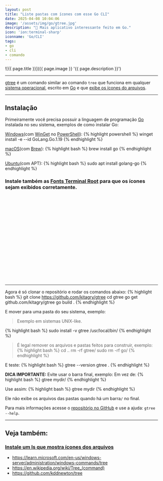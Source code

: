 ```yaml
---
layout: post
title: "Liste pastas com ícones com esse Go CLI"
date: 2025-04-08 10:04:06
image: '/assets/img/go/gtree.jpg'
description: "🚀 Mais aplicativo interessante feito em Go."
icon: 'ion:terminal-sharp'
iconname: 'Go/CLI'
tags:
- go
- cli
- comando
---
```


![{{ page.title }}]({{ page.image }} '{{ page.description }}')

---

[gtree](https://github.com/kitagry/gtree) é um comando similar ao comando `tree` que funciona em qualquer [sistema operacional](https://terminalroot.com.br/tags#so), escrito em [Go](https://terminalroot.com.br/tags#go) e que [exibe os ícones do arquivos](https://terminalroot.com.br/2022/04/instale-um-ls-que-mostra-icones-dos-arquivos.html).

---

## Instalação
Primeiramente você precisa possuir a linguagem de programação [Go](https://terminalroot.com.br/tags#series-go) instalada no seu sistema, exemplos de como instalar Go:

[Windows](https://terminalroot.com.br/tags#windows)(com [WinGet](https://winget.run/pkg/GoLang/Go.1.19) no [PowerShell](https://terminalroot.com.br/tags#powershell)):
{% highlight powershell %}
winget install -e --id GoLang.Go.1.19
{% endhighlight %}

[macOS](https://terminalroot.com.br/tags#macos)(com [Brew](https://formulae.brew.sh/formula/go)):
{% highlight bash %}
brew install go
{% endhighlight %}

[Ubuntu](https://terminalroot.com.br/tags#ubuntu)(com APT):
{% highlight bash %}
sudo apt install golang-go
{% endhighlight %}

### Instale também as [Fonts Terminal Root](https://github.com/terroo/fonts) para que os ícones sejam exibidos corretamente.


<!-- SQUARE - GAMES ROOT -->
<script async src="//pagead2.googlesyndication.com/pagead/js/adsbygoogle.js"></script>
<ins class="adsbygoogle"
style="display:inline-block;width:336px;height:280px"
data-ad-client="ca-pub-2838251107855362"
data-ad-slot="5351066970"></ins>
<script>
(adsbygoogle = window.adsbygoogle || []).push({});
</script>

---

Agora é só clonar o repositório e rodar os comandos abaixo:
{% highlight bash %}
git clone https://github.com/kitagry/gtree
cd gtree
go get github.com/kitagry/gtree
go build .
{% endhighlight %}

E mover para uma pasta do seu sistema, exemplo:
> Exemplo em sistemas UNIX-like.

{% highlight bash %}
sudo install -v gtree /usr/local/bin/
{% endhighlight %}
> É legal remover os arquivos e pastas feitos para construir, exemplo:
{% highlight bash %}
cd ..
rm -rf gtree/
sudo rm -rf go/
{% endhighlight %}

E teste:
{% highlight bash %}
gtree --version
gtree .
{% endhighlight %}

**DICA IMPORTANTE:** Evite usar o barra final, exemplo:
Em vez de:
{% highlight bash %}
gtree mydir/
{% endhighlight %}

Use assim:
{% highlight bash %}
gtree mydir
{% endhighlight %}

Ele não exibe os arquivos das pastas quando há um barra`/` no final.

Para mais informações acesse o [repositório no GitHub](https://github.com/kitagry/gtree) e use a ajuda: `gtree --help`.

---

## Veja também:
### [Instale um ls que mostra ícones dos arquivos](https://terminalroot.com.br/2022/04/instale-um-ls-que-mostra-icones-dos-arquivos.html) 
+ <https://learn.microsoft.com/en-us/windows-server/administration/windows-commands/tree>
+ <https://en.wikipedia.org/wiki/Tree_(command)>
+ <https://github.com/kddnewton/tree>

